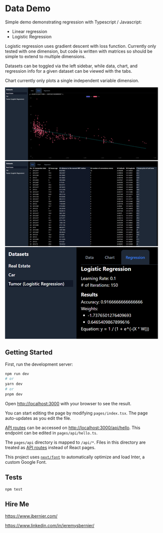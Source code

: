 # Data Demo

Simple demo demonstrating regression with Typescript / Javascript:
- Linear regression
- Logistic Regression

Logistic regression uses gradient descent with loss function. Currently only tested with one dimension, but code is written with matrices so should be simple to extend to multiple dimensions.

Datasets can be toggled via the left sidebar, while data, chart, and regression info for a given dataset can be viewed with the tabs.

Chart currently only plots a single independent variable dimension.

![Chart](./chart.png)
![Data table](./table.png)
![Logistic Regression](./logistic_regression.png)

## Getting Started

First, run the development server:

```bash
npm run dev
# or
yarn dev
# or
pnpm dev
```

Open [http://localhost:3000](http://localhost:3000) with your browser to see the result.

You can start editing the page by modifying `pages/index.tsx`. The page auto-updates as you edit the file.

[API routes](https://nextjs.org/docs/api-routes/introduction) can be accessed on [http://localhost:3000/api/hello](http://localhost:3000/api/hello). This endpoint can be edited in `pages/api/hello.ts`.

The `pages/api` directory is mapped to `/api/*`. Files in this directory are treated as [API routes](https://nextjs.org/docs/api-routes/introduction) instead of React pages.

This project uses [`next/font`](https://nextjs.org/docs/basic-features/font-optimization) to automatically optimize and load Inter, a custom Google Font.

## Tests

```
npm test
```

## Hire Me

https://www.jbernier.com/

https://www.linkedin.com/in/jeremysbernier/